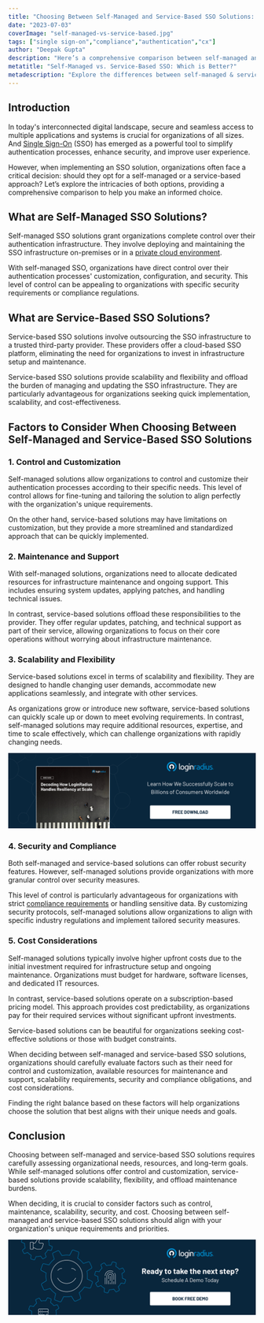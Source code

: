 ```yaml
---
title: "Choosing Between Self-Managed and Service-Based SSO Solutions: A Comprehensive Comparison"
date: "2023-07-03"
coverImage: "self-managed-vs-service-based.jpg"
tags: ["single sign-on","compliance","authentication","cx"]
author: "Deepak Gupta"
description: "Here’s a comprehensive comparison between self-managed and service-based SSO solutions, exploring factors such as control, customization, maintenance, scalability, security, and cost. This blog will help you make an informed decision that aligns with your organization's needs and goals."
metatitle: "Self-Managed vs. Service-Based SSO: Which is Better?"
metadescription: "Explore the differences between self-managed & service-based Single Sign-On (SSO) solutions to make the right choice for your company’s authentication needs."
---
```

## Introduction

In today's interconnected digital landscape, secure and seamless access to multiple applications and systems is crucial for organizations of all sizes. And [Single Sign-On](https://www.loginradius.com/single-sign-on/) (SSO) has emerged as a powerful tool to simplify authentication processes, enhance security, and improve user experience. 

However, when implementing an SSO solution, organizations often face a critical decision: should they opt for a self-managed or a service-based approach? Let’s explore the intricacies of both options, providing a comprehensive comparison to help you make an informed choice.

## What are Self-Managed SSO Solutions?

Self-managed SSO solutions grant organizations complete control over their authentication infrastructure. They involve deploying and maintaining the SSO infrastructure on-premises or in a [private cloud environment](https://www.loginradius.com/private-cloud/). 

With self-managed SSO, organizations have direct control over their authentication processes' customization, configuration, and security. This level of control can be appealing to organizations with specific security requirements or compliance regulations.

## What are Service-Based SSO Solutions?

Service-based SSO solutions involve outsourcing the SSO infrastructure to a trusted third-party provider. These providers offer a cloud-based SSO platform, eliminating the need for organizations to invest in infrastructure setup and maintenance. 

Service-based SSO solutions provide scalability and flexibility and offload the burden of managing and updating the SSO infrastructure. They are particularly advantageous for organizations seeking quick implementation, scalability, and cost-effectiveness.

## Factors to Consider When Choosing Between Self-Managed and Service-Based SSO Solutions

### 1. Control and Customization

Self-managed solutions allow organizations to control and customize their authentication processes according to their specific needs. This level of control allows for fine-tuning and tailoring the solution to align perfectly with the organization's unique requirements. 

On the other hand, service-based solutions may have limitations on customization, but they provide a more streamlined and standardized approach that can be quickly implemented.

### 2. Maintenance and Support

With self-managed solutions, organizations need to allocate dedicated resources for infrastructure maintenance and ongoing support. This includes ensuring system updates, applying patches, and handling technical issues. 

In contrast, service-based solutions offload these responsibilities to the provider. They offer regular updates, patching, and technical support as part of their service, allowing organizations to focus on their core operations without worrying about infrastructure maintenance.

### 3. Scalability and Flexibility

Service-based solutions excel in terms of scalability and flexibility. They are designed to handle changing user demands, accommodate new applications seamlessly, and integrate with other services. 

As organizations grow or introduce new software, service-based solutions can quickly scale up or down to meet evolving requirements. In contrast, self-managed solutions may require additional resources, expertise, and time to scale effectively, which can challenge organizations with rapidly changing needs.

[![WP-resilience](WP-resilience.png)](https://www.loginradius.com/resource/enterprise-scalability-and-performance)

### 4. Security and Compliance

Both self-managed and service-based solutions can offer robust security features. However, self-managed solutions provide organizations with more granular control over security measures. 

This level of control is particularly advantageous for organizations with strict [compliance requirements](https://www.loginradius.com/compliances/) or handling sensitive data. By customizing security protocols, self-managed solutions allow organizations to align with specific industry regulations and implement tailored security measures.

### 5. Cost Considerations

Self-managed solutions typically involve higher upfront costs due to the initial investment required for infrastructure setup and ongoing maintenance. Organizations must budget for hardware, software licenses, and dedicated IT resources. 

In contrast, service-based solutions operate on a subscription-based pricing model. This approach provides cost predictability, as organizations pay for their required services without significant upfront investments. 

Service-based solutions can be beautiful for organizations seeking cost-effective solutions or those with budget constraints.

When deciding between self-managed and service-based SSO solutions, organizations should carefully evaluate factors such as their need for control and customization, available resources for maintenance and support, scalability requirements, security and compliance obligations, and cost considerations. 

Finding the right balance based on these factors will help organizations choose the solution that best aligns with their unique needs and goals.

## Conclusion

Choosing between self-managed and service-based SSO solutions requires carefully assessing organizational needs, resources, and long-term goals. While self-managed solutions offer control and customization, service-based solutions provide scalability, flexibility, and offload maintenance burdens. 

When deciding, it is crucial to consider factors such as control, maintenance, scalability, security, and cost. Choosing between self-managed and service-based SSO solutions should align with your organization's unique requirements and priorities. 

[![LoginRadius Book a Demo](../../assets/book-a-demo-loginradius.png)](https://www.loginradius.com/book-a-demo/)
